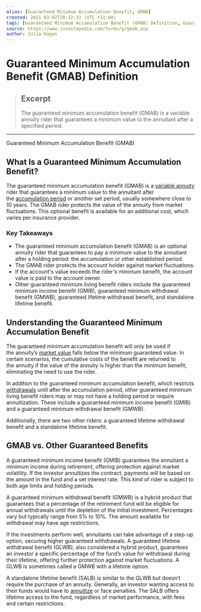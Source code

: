 ```yaml
---
alias: [Guaranteed Minimum Accumulation Benefit, GMAB]
created: 2021-03-02T20:32:33 (UTC +11:00)
tags: [Guaranteed Minimum Accumulation Benefit (GMAB) Definition, Guaranteed Minimum Accumulation Benefit (GMAB)]
source: https://www.investopedia.com/terms/g/gmab.asp
author: Julia Kagan
---
```


# Guaranteed Minimum Accumulation Benefit (GMAB) Definition

> ## Excerpt
> The guaranteed minimum accumulation benefit (GMAB) is a variable annuity rider that guarantees a minimum value to the annuitant after a specified period.

---

Guaranteed Minimum Accumulation Benefit (GMAB)
## What Is a Guaranteed Minimum Accumulation Benefit?

The guaranteed minimum accumulation benefit (GMAB) is a [variable annuity](https://www.investopedia.com/terms/v/variableannuity.asp) rider that guarantees a minimum value to the annuitant after the [accumulation period](https://www.investopedia.com/terms/a/accumulationperiod.asp) or another set period, usually somewhere close to 10 years. The GMAB rider protects the value of the annuity from market fluctuations. This optional benefit is available for an additional cost, which varies per insurance provider.

### Key Takeaways

-   The guaranteed minimum accumulation benefit (GMAB) is an optional annuity rider that guarantees to pay a minimum value to the annuitant after a holding period: the accumulation or other established period.
-   The GMAB rider protects the account holder against market fluctuations.
-   If the account's value exceeds the rider's minimum benefit, the account value is paid to the account owner.
-   Other guaranteed minimum living benefit riders include the guaranteed minimum income benefit (GMIB), guaranteed minimum withdrawal benefit (GMWB), guaranteed lifetime withdrawal benefit, and standalone lifetime benefit.

## Understanding the Guaranteed Minimum Accumulation Benefit

The guaranteed minimum accumulation benefit will only be used if the annuity’s [market value](https://www.investopedia.com/terms/m/marketvalue.asp) falls below the minimum guaranteed value. In certain scenarios, the cumulative costs of the benefit are returned to the annuity if the value of the annuity is higher than the minimum benefit, eliminating the need to use the rider.

In addition to the guaranteed minimum accumulation benefit, which restricts [withdrawals](https://www.investopedia.com/terms/w/withdrawal.asp) until after the accumulation period, other guaranteed minimum living benefit riders may or may not have a holding period or require annuitization. These include a guaranteed minimum income benefit (GMIB) and a guaranteed minimum withdrawal benefit (GMWB).

Additionally, there are two other riders: a guaranteed lifetime withdrawal benefit and a standalone lifetime benefit.

## GMAB vs. Other Guaranteed Benefits

A guaranteed minimum income benefit (GMIB) guarantees the annuitant a minimum income during retirement, offering protection against market volatility. If the investor annuitizes the contract, payments will be based on the amount in the fund and a set interest rate. This kind of rider is subject to both age limits and holding periods.

A guaranteed minimum withdrawal benefit (GMWB) is a hybrid product that guarantees that a percentage of the retirement fund will be eligible for annual withdrawals until the depletion of the initial investment. Percentages vary but typically range from 5% to 10%. The amount available for withdrawal may have age restrictions.

If the investments perform well, annuitants can take advantage of a step-up option, securing higher guaranteed withdrawals. A guaranteed lifetime withdrawal benefit (GLWB), also considered a hybrid product, guarantees an investor a specific percentage of the fund’s value for withdrawal during their lifetime, offering further protection against market fluctuations. A GLWB is sometimes called a GMWB with a lifetime option.

A standalone lifetime benefit (SALB) is similar to the GLWB but doesn’t require the purchase of an annuity. Generally, an investor wanting access to their funds would have to [annuitize](https://www.investopedia.com/terms/a/annuitization.asp) or face penalties. The SALB offers lifetime access to the fund, regardless of market performance, with fees and certain restrictions.
